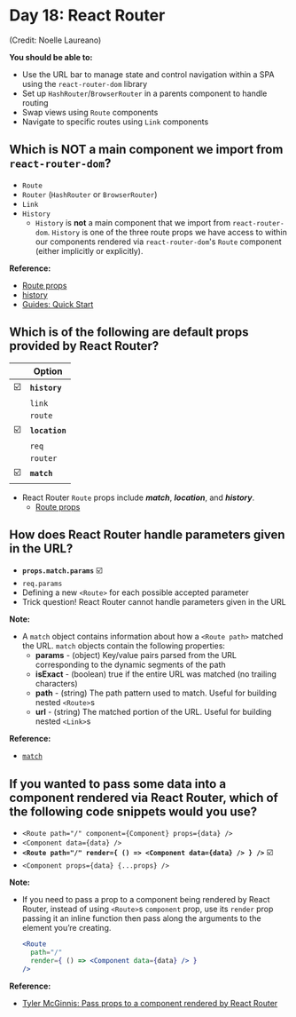 # Day 18: React Router

(Credit: Noelle Laureano)

**You should be able to:**
- Use the URL bar to manage state and control navigation within a SPA using the `react-router-dom` library
- Set up `HashRouter`/`BrowserRouter` in a parents component to handle routing
- Swap views using `Route` components
- Navigate to specific routes using `Link` components


## Which is **NOT** a main component we import from `react-router-dom`?

- `Route`
- `Router` (`HashRouter` or `BrowserRouter`)
- `Link`
- `History`
  - `History` is **not** a main component that we import from `react-router-dom`. `History` is one of the three route props we have access to within our components rendered via `react-router-dom`'s `Route` component (either implicitly or explicitly).

**Reference:**
  - [Route props](https://reacttraining.com/react-router/web/api/Route/route-props)
  - [history](https://reacttraining.com/react-router/web/api/history)
  - [Guides: Quick Start](https://reacttraining.com/react-router/web/guides/quick-start)


## Which is of the following are default props provided by React Router?

|   | Option |
| - | ------ |
| ☑️ | **`history`** |
|   | `link` |
|   | `route` |
| ☑️ | **`location`** |
|   | `req` |
|   | `router` |
| ☑️ | **`match`** |

- React Router `Route` props include ***match***, ***location***, and ***history***.
  - [Route props](https://reacttraining.com/react-router/web/api/Route/route-props)


## How does React Router handle parameters given in the URL?

- **`props.match.params`** ☑️
- `req.params`
- Defining a new `<Route>` for each possible accepted parameter
- Trick question! React Router cannot handle parameters given in the URL

**Note:**
- A `match` object contains information about how a `<Route path>` matched the URL. `match` objects contain the following properties:
  - **params** - (object) Key/value pairs parsed from the URL corresponding to the dynamic segments of the path
  - **isExact** - (boolean) true if the entire URL was matched (no trailing characters)
  - **path** - (string) The path pattern used to match. Useful for building nested `<Route>`s
  - **url** - (string) The matched portion of the URL. Useful for building nested `<Link>`s

**Reference:**
  - [`match`](https://reacttraining.com/react-router/web/api/match)


## If you wanted to pass some data into a component rendered via React Router, which of the following code snippets would you use?

- `<Route path="/" component={Component} props={data} />`
- `<Component data={data} />`
- **`<Route path="/" render={ () => <Component data={data} /> } />`** ☑️
- `<Component props={data} {...props} />`

**Note:**
- If you need to pass a prop to a component being rendered by React Router, instead of using `<Route>`s `component` prop, use its `render` prop passing it an inline function then pass along the arguments to the element you’re creating.
  ```jsx
  <Route
    path="/"
    render={ () => <Component data={data} /> }
  />
  ```

**Reference:**
  - [Tyler McGinnis: Pass props to a component rendered by React Router](https://tylermcginnis.com/react-router-pass-props-to-components/)


<!--

Archived question:

## True or False: Because the URL bar is changing and the UI updates with new content, React Router can only be used for multi page apps.

- ***False***
  > React is often used for building single page applications (SPAs). SPAs tend to have multiple page views. When navigating from one-page view to another, reloading the entire page view is a tedious and not so efficient task. In fact, it diminishes the benefits of a SPA. To work as it should, a SPA must render parts of views when required instead of reloading the entire page.
  >
  > Routing comes into the picture when navigating from one page to another in a SPA app. Routing can be categorized in two ways. Static and dynamic. SPAs follow dynamic approach.
  > [- Aman Mittal](https://blog.crowdbotics.com/introduction-to-react-router-v4-with-reactjs/)

-->
